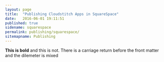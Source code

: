 ```yaml
---
layout: page
title:  "Publishing Cloudstitch Apps in SquareSpace"
date:   2016-06-01 19:11:51
published: true
sidename: squarespace
permalink: publishing/squarespace/
sitemapname: Publishing
---
```


**This is bold** and this is not. There is a carriage return before the front matter and the dilemeter is mixed